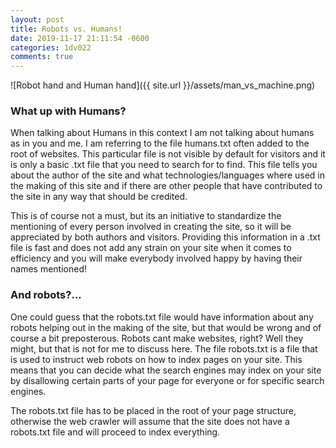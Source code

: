 ```yaml
---
layout: post
title: Robots vs. Humans!
date: 2019-11-17 21:11:54 -0600
categories: 1dv022
comments: true
---
```


![Robot hand and Human hand]({{ site.url }}/assets/man_vs_machine.png)

### What up with Humans?

When talking about Humans in this context I am not talking about humans as in you and me. I am referring to the file humans.txt often added to the root of websites. This particular file is not visible by default for visitors and it is only a basic .txt file that you need to search for to find. This file tells you about the author of the site and what technologies/languages where used in the making of this site and if there are other people that have contributed to the site in any way that should be credited.

This is of course not a must, but its an initiative to standardize the mentioning of every person involved in creating the site, so it will be appreciated by both authors and visitors. Providing this information in a .txt file is fast and does not add any strain on your site when it comes to efficiency and you will make everybody involved happy by having their names mentioned!

### And robots?...

One could guess that the robots.txt file would have information about any robots helping out in the making of the site, but that would be wrong and of course a bit preposterous. Robots cant make websites, right? Well they might, but that is not for me to discuss here. The file robots.txt is a file that is used to instruct web robots on how to index pages on your site. This means that you can decide what the search engines may index on your site by disallowing certain parts of your page for everyone or for specific search engines.

The robots.txt file has to be placed in the root of your page structure, otherwise the web crawler will assume that the site does not have a robots.txt file and will proceed to index everything.
